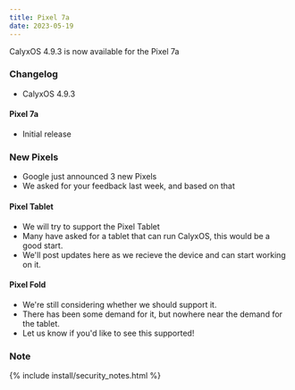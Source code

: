 ```yaml
---
title: Pixel 7a
date: 2023-05-19
---
```


CalyxOS 4.9.3 is now available for the Pixel 7a

### Changelog
* CalyxOS 4.9.3

#### Pixel 7a
* Initial release

### New Pixels
* Google just announced 3 new Pixels
* We asked for your feedback last week, and based on that

#### Pixel Tablet
* We will try to support the Pixel Tablet
* Many have asked for a tablet that can run CalyxOS, this would be a good start.
* We'll post updates here as we recieve the device and can start working on it.

#### Pixel Fold
* We're still considering whether we should support it.
* There has been some demand for it, but nowhere near the demand for the tablet.
* Let us know if you'd like to see this supported!

### Note

{% include install/security_notes.html %}
